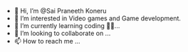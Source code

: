 - 👋 Hi, I’m @Sai Praneeth Koneru
- 👀 I’m interested in Video games and Game development.
- 🌱 I’m currently learning coding 🧛‍♂️...
- 💞️ I’m looking to collaborate on ...
- 📫 How to reach me ...

<!---
saikoneru7/saikoneru7 is a ✨ special ✨ repository because its `README.md` (this file) appears on your GitHub profile.
You can click the Preview link to take a look at your changes.
--->
